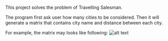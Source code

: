 This project solves the problem of Travelling Salesman.

The program first ask user how many cities to be considered. Then it will generate a matrix that contains city name and distance between each city.

For example, the matrix may looks like following:
![alt text](https://github.com/junzhec/cplusplus/TSP/blob/master/genMat.png?raw=true)
